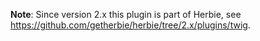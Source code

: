 **Note**: Since version 2.x this plugin is part of Herbie, see <https://github.com/getherbie/herbie/tree/2.x/plugins/twig>.
